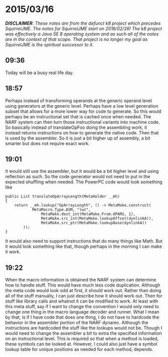 # 2015/03/16

***DISCLAIMER***: _These notes are from the defunct k8 project which_
_precedes SquirrelJME. The notes for SquirrelJME start on 2016/02/26!_
_The k8 project was effectively a Java SE 8 operating system and as such_
_all of the notes are in the context of that scope. That project is no_
_longer my goal as SquirrelJME is the spiritual successor to it._

## 09:36

Today will be a busy real life day.

## 18:57

Perhaps instead of transforming operands at the generic operand level using
generators at the generic level. Perhaps have a low level generation subset
that allows for a more lower way for code to generate. So this would perhaps
be an instructional set that is cached once when needed. The NARF system can
then turn those instructional variants into machine code. So basically instead
of translateOpFoo doing the assembling work, it instead returns instructions
on how to generate the native code. Then that is used by the assembler. So it
is just a bit higher up of assembly, a bit smarter but does not require exact
work.

## 19:01

It would still use the assembler, but it would be a bit higher level and using
reflection as such. So the code generator would not need to put in the
expected shuffling when needed. The PowerPC code would look something like

    
    
    public List translateOpArrayLength(MetaHolder __mh)
    {
    	return __mh.lookup("OpArrayLength", () -> MetaMake.construct(
    			MetaMacro.Type.ASM, "lwz",
    				MetaMake.dest_int(MetaMake.From.OPARG, 1),
    				MetaMake.src_int(MetaMake.lookupOffset(dynlinkA)),
    				MetaMake.src_ptr(MetaMake.lookupBase(dynlinkA))
    		));
    }
    

It would also need to support instructions that do many things like Math. But
it would look something like that, though perhaps in the morning I can make it
work.

## 19:22

When the macro information is obtained the NARF system can determine how to
handle stuff. This would have much less code duplication. Although the meta
code would look odd at first, it should work out. Rather than doing all of the
stuff manually, I can just describe how it should work out. Then for stuff
like library calls and whatnot it can be modified to work. At least with this
meta stuff, say if I want to change the convention I would only need to change
one thing in the macro language decoder and runner. What I mean by that, is if
I have code that does one thing, I do not have to hardcode the behavior in the
assembler portion of the NARF dynarec. Although the instructions are hardcoded
the stuff like the lookups would not be. Though I would need to change the
assembler a bit to extra the specified information on an instructional level.
This is required so that when a method is loaded, these symbols can be looked
at. However, I could also just have a symbol lookup table for unique positions
as needed for each method, depends.

